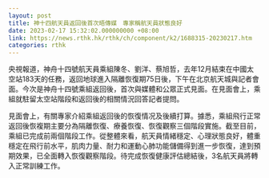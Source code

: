 ```yaml
---
layout: post
title: 神十四航天員返回後首次晤傳媒　專家稱航天員狀態良好
date: 2023-02-17 15:32:02.000000000 +08:00
link: https://news.rthk.hk/rthk/ch/component/k2/1688315-20230217.htm
categories: rthk
---
```


央視報道，神舟十四號航天員乘組陳冬、劉洋、蔡旭哲，去年12月結束在中國太空站183天的任務，返回地球進入隔離恢復期75日後，下午在北京航天城與記者會面。今次是神舟十四號乘組返回後，首次與媒體和公眾正式見面。在見面會上，乘組就駐留太空站階段和返回後的相關情況回答記者提問。

見面會上，有關專家介紹乘組返回後的恢復情况及後續打算。據悉，乘組飛行正常返回後恢複期主要分為隔離恢復、療養恢復、恢復觀察三個階段實施。截至目前，乘組已完成前兩個階段工作。從整體來看，航天員情緒穩定、心理狀態良好，體重穩定在飛行前水平，肌肉力量、耐力和運動心肺功能儲備得到進一步恢復，達到預期效果，已全面轉入恢復觀察階段。待完成恢復健康評估總結後，3名航天員將轉入正常訓練工作。
